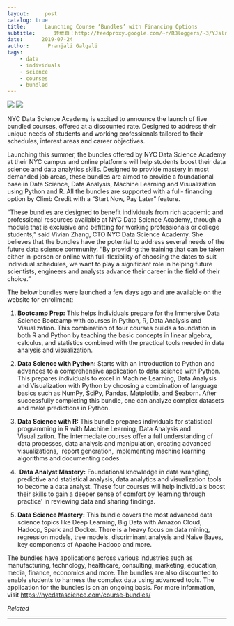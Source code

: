 ```yaml
---
layout:     post
catalog: true
title:      Launching Course ‘Bundles’ with Financing Options
subtitle:      转载自：http://feedproxy.google.com/~r/RBloggers/~3/YJslrpr9KS4/
date:      2019-07-24
author:      Pranjali Galgali
tags:
    - data
    - individuals
    - science
    - courses
    - bundled
---
```






![](https://i2.wp.com/nycdatascience.com/blog/wp-content/uploads/2019/07/bundles-1024x512.png?w=450&is-pending-load=1#038;ssl=1)
![](https://i2.wp.com/nycdatascience.com/blog/wp-content/uploads/2019/07/bundles-1024x512.png?w=450&ssl=1)


NYC Data Science Academy is excited to announce the launch of five bundled courses, offered at a discounted rate. Designed to address their unique needs of students and working professionals tailored to their schedules, interest areas and career objectives. 

Launching this summer, the bundles offered by NYC Data Science Academy at their NYC campus and online platforms will help students boost their data science and data analytics skills. Designed to provide mastery in most demanded job areas, these bundles are aimed to provide a foundational base in Data Science, Data Analysis, Machine Learning and Visualization using Python and R. All the bundles are supported with a full- financing option by Climb Credit with a “Start Now, Pay Later” feature.

“These bundles are designed to benefit individuals from rich academic and professional resources available at NYC Data Science Academy, through a module that is exclusive and befitting for working professionals or college students,” said Vivian Zhang, CTO NYC Data Science Academy. She believes that the bundles have the potential to address several needs of the future data science community. “By providing the training that can be taken either in-person or online with full-flexibility of choosing the dates to suit individual schedules, we want to play a significant role in helping future scientists, engineers and analysts advance their career in the field of their choice.”

The below bundles were launched a few days ago and are available on the website for enrollment:

1. **Bootcamp Prep:** This helps individuals prepare for the Immersive Data Science Bootcamp with courses in Python, R, Data Analysis and Visualization. This combination of four courses builds a foundation in both R and Python by teaching the basic concepts in linear algebra, calculus, and statistics combined with the practical tools needed in data analysis and visualization.

1. **Data Science with Python:** Starts with an introduction to Python and advances to a comprehensive application to data science with Python. This prepares individuals to excel in Machine Learning, Data Analysis and Visualization with Python by choosing a combination of language basics such as NumPy, SciPy, Pandas, Matplotlib, and Seaborn. After successfully completing this bundle, one can analyze complex datasets and make predictions in Python.

1. **Data Science with R:** This bundle prepares individuals for statistical programming in R with Machine Learning, Data Analysis and Visualization. The intermediate courses offer a full understanding of data processes, data analysis and manipulation, creating advanced visualizations,  report generation, implementing machine learning algorithms and documenting codes.

1.  **Data Analyst Mastery:** Foundational knowledge in data wrangling, predictive and statistical analysis, data analytics and visualization tools to become a data analyst. These four courses will help individuals boost their skills to gain a deeper sense of comfort by ‘learning through practice’ in reviewing data and sharing findings.

1. **Data Science Mastery:** This bundle covers the most advanced data science topics like Deep Learning, Big Data with Amazon Cloud, Hadoop, Spark and Docker. There is a heavy focus on data mining, regression models, tree models, discriminant analysis and Naive Bayes, key components of Apache Hadoop and more. 


The bundles have applications across various industries such as manufacturing, technology, healthcare, consulting, marketing, education, media, finance, economics and more. The bundles are also discounted to enable students to harness the complex data using advanced tools. The application for the bundles is on an ongoing basis. For more information, visit https://nycdatascience.com/course-bundles/


*Related*







---
